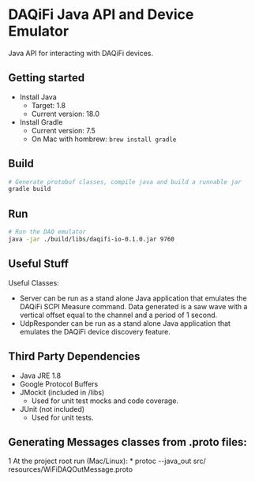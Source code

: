 # DAQiFi Java API and Device Emulator

Java API for interacting with DAQiFi devices.

## Getting started
  * Install Java
    * Target: 1.8  
    * Current version: 18.0
  * Install Gradle
    * Current version: 7.5
    * On Mac with hombrew: `brew install gradle`

## Build
```sh
# Generate protobuf classes, compile java and build a runnable jar
gradle build
```

## Run
```sh
# Run the DAQ emulator
java -jar ./build/libs/daqifi-io-0.1.0.jar 9760
```

## Useful Stuff
Useful Classes:
   * Server can be run as a stand alone Java application 
     that emulates the DAQiFi SCPI Measure command. 
     Data generated is a saw wave with a vertical offset 
     equal to the channel and a period of 1 second.
   * UdpResponder can be run as a stand alone Java application 
     that emulates the DAQiFi device discovery feature.

## Third Party Dependencies
   * Java JRE 1.8
   * Google Protocol Buffers
   * JMockit (included in /libs)
      * Used for unit test mocks and code coverage.
   * JUnit (not included)
      * Used for unit tests.


## Generating Messages classes from .proto files:
   1 At the project root run (Mac/Linux):
      * protoc --java_out src/ resources/WiFiDAQOutMessage.proto
